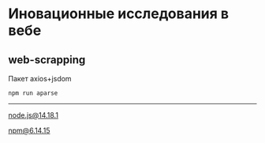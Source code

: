 # Иновационные исследования в вебе
## web-scrapping

Пакет axios+jsdom

    npm run aparse


___
node.js@14.18.1

npm@6.14.15